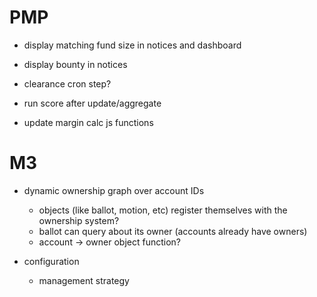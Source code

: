 # PMP

- display matching fund size in notices and dashboard
- display bounty in notices

- clearance cron step?
- run score after update/aggregate

- update margin calc js functions

# M3

- dynamic ownership graph over account IDs
  - objects (like ballot, motion, etc) register themselves with the ownership system?
  - ballot can query about its owner (accounts already have owners)
  - account -> owner object function?

- configuration
  - management strategy
